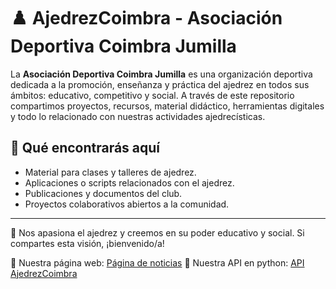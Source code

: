 # ♟️ AjedrezCoimbra - Asociación Deportiva Coimbra Jumilla

La **Asociación Deportiva Coimbra Jumilla** es una organización deportiva dedicada a la promoción, enseñanza y práctica del ajedrez en todos sus ámbitos: educativo, competitivo y social. A través de este repositorio compartimos proyectos, recursos, material didáctico, herramientas digitales y todo lo relacionado con nuestras actividades ajedrecísticas.

## 🔹 Qué encontrarás aquí

- Material para clases y talleres de ajedrez.
- Aplicaciones o scripts relacionados con el ajedrez.
- Publicaciones y documentos del club.
- Proyectos colaborativos abiertos a la comunidad.

---

💬 Nos apasiona el ajedrez y creemos en su poder educativo y social. Si compartes esta visión, ¡bienvenido/a!

📌 Nuestra página web: [Página de noticias](https://ajedrezcoimbra.com/)
🐍 Nuestra API en python: [API AjedrezCoimbra](https://api.ajedrezcoimbra.com/)
